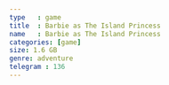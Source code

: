 ```yaml
---
type   : game
title  : Barbie as The Island Princess
name   : Barbie as The Island Princess
categories: [game]
size: 1.6 GB
genre: adventure
telegram : 136
---
```


